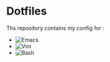 # Dotfiles

Ths repository contains my config for :

- ![Emacs](./.emacs.d/)
- ![Vim](./.vimrc)
- ![Bash](./.bashrc)

